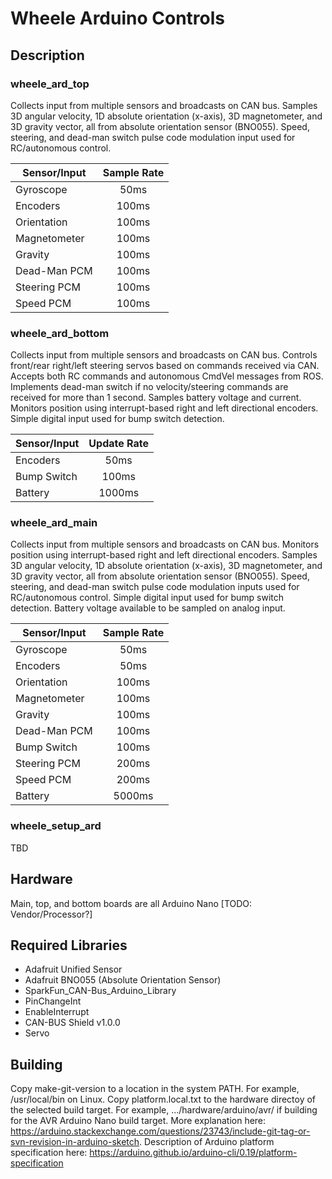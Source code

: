 # Wheele Arduino Controls #

## Description ##

### wheele_ard_top ###
Collects input from multiple sensors and broadcasts on CAN bus. Samples 3D angular velocity, 1D absolute orientation (x-axis), 3D magnetometer, and 3D gravity vector, all from absolute orientation sensor (BNO055). Speed, steering, and dead-man switch pulse code modulation input used for RC/autonomous control. 

| Sensor/Input 	| Sample Rate	|
| ------------- |:-------------:|
| Gyroscope     | 50ms	        |
| Encoders      | 100ms		|
| Orientation   | 100ms		|
| Magnetometer	| 100ms		|
| Gravity	| 100ms		|
| Dead-Man PCM	| 100ms	  	|
| Steering PCM	| 100ms		|
| Speed PCM	| 100ms		|

### wheele_ard_bottom ###
Collects input from multiple sensors and broadcasts on CAN bus. Controls front/rear right/left steering servos based on commands received via CAN. Accepts both RC commands and autonomous CmdVel messages from ROS. Implements dead-man switch if no velocity/steering commands are received for more than 1 second. Samples battery voltage and current. Monitors position using interrupt-based right and left directional encoders. Simple digital input used for bump switch detection.

| Sensor/Input 	| Update Rate	|
| ------------- |:-------------:|
| Encoders      | 50ms		|
| Bump Switch	| 100ms		|
| Battery	| 1000ms	|

### wheele_ard_main ###
Collects input from multiple sensors and broadcasts on CAN bus. Monitors position using interrupt-based right and left directional encoders. Samples 3D angular velocity, 1D absolute orientation (x-axis), 3D magnetometer, and 3D gravity vector, all from absolute orientation sensor (BNO055). Speed, steering, and dead-man switch pulse code modulation inputs used for RC/autonomous control. Simple digital input used for bump switch detection. Battery voltage available to be sampled on analog input.


| Sensor/Input 	| Sample Rate	|
| ------------- |:-------------:|
| Gyroscope     | 50ms	        |
| Encoders      | 50ms		|
| Orientation   | 100ms		|
| Magnetometer	| 100ms		|
| Gravity	| 100ms		|
| Dead-Man PCM	| 100ms	  	|
| Bump Switch	| 100ms		|
| Steering PCM	| 200ms		|
| Speed PCM	| 200ms		|
| Battery	| 5000ms	|

### wheele_setup_ard ###
TBD

## Hardware ##
Main, top, and bottom boards are all Arduino Nano [TODO: Vendor/Processor?]


## Required Libraries ##
- Adafruit Unified Sensor
- Adafruit BNO055 (Absolute Orientation Sensor)
- SparkFun_CAN-Bus_Arduino_Library
- PinChangeInt
- EnableInterrupt
- CAN-BUS Shield v1.0.0
- Servo

## Building ##
Copy make-git-version to a location in the system PATH. For example, /usr/local/bin on Linux. Copy platform.local.txt to the hardware directoy of the selected build target. For example, .../hardware/arduino/avr/ if building for the AVR Arduino Nano build target. More explanation here: https://arduino.stackexchange.com/questions/23743/include-git-tag-or-svn-revision-in-arduino-sketch. Description of Arduino platform specification here: https://arduino.github.io/arduino-cli/0.19/platform-specification
